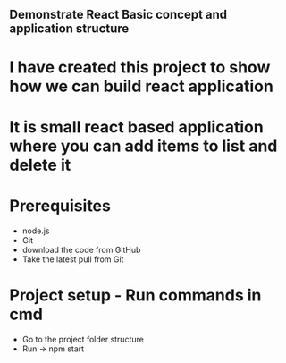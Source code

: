## Demonstrate React Basic concept and application structure
# I have created this project to show how we can build react application
# It is small react based application where you can add items to list and delete it

Prerequisites
============
* node.js <download and install from web>
* Git <download and install from web>  
* download the code from GitHub
* Take the latest pull from Git

Project setup - Run commands in cmd
======================
* Go to the project folder structure
* Run -> npm start
